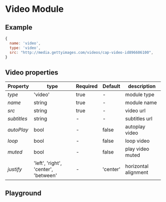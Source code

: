 
# Video Module

## Example
```jsx
{
  name: 'video',
  type: 'video',
  src: "http://media.gettyimages.com/videos/cap-video-id896606100",
}
```

## Video properties

| Property    | type    | Required | Default | description    |
| ----------- | ------- | -------- | ------- | -------------- |
| *type*      | 'video' | true     | -       | module type    |
| *name*      | string  | true     | -       | module name    |
| *src*       | string  | true     | -       | video url      |
| *subtitles* | string  | -        | -       | subtitles url  |
| *autoPlay*  | bool    | -        | false   | autoplay video |
| *loop*      | bool    | -        | false   | loop video     |
| *muted*     | bool    | -        | false   | play video muted |
| *justify*   | 'left', 'right', 'center', 'between'  | -        | 'center'       | horizontal alignment |


## Playground
